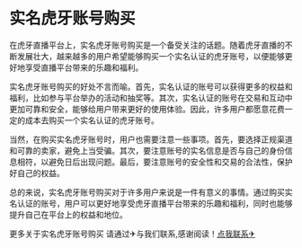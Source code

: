 # 实名虎牙账号购买

在虎牙直播平台上，实名虎牙账号购买是一个备受关注的话题。随着虎牙直播的不断发展壮大，越来越多的用户希望能够购买一个实名认证的虎牙账号，以便能够更好地享受直播平台带来的乐趣和福利。

实名虎牙账号购买的好处不言而喻。首先，实名认证的账号可以获得更多的权益和福利，比如参与平台举办的活动和抽奖等。其次，实名认证的账号在交易和互动中更加可靠和安全，能够给用户带来更好的使用体验。因此，许多用户都愿意花费一定的成本去购买一个实名认证的虎牙账号。

当然，在购买实名虎牙账号时，用户也需要注意一些事项。首先，要选择正规渠道和可靠的卖家，避免上当受骗。其次，要注意账号的实名信息是否与自己的身份信息相符，以避免日后出现问题。最后，要注意账号的安全性和交易的合法性，保护好自己的权益。

总的来说，实名虎牙账号购买对于许多用户来说是一件有意义的事情。通过购买实名认证的账号，用户可以更好地享受虎牙直播平台带来的乐趣和福利，同时也能够提升自己在平台上的权益和地位。

更多关于实名虎牙账号购买 请通过✈与我们联系,感谢阅读！[点我联系✈](https://data.G208.com)